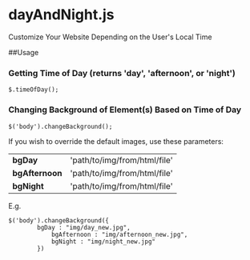 dayAndNight.js
=============

Customize Your Website Depending on the User's Local Time

##Usage

### Getting Time of Day (returns 'day', 'afternoon', or 'night')
```
$.timeOfDay();
```

### Changing Background of Element(s) Based on Time of Day
```
$('body').changeBackground();
```

If you wish to override the default images, use these parameters:<br/>
<table>
    <tr>
        <td><b>bgDay</b></td>
        <td>'path/to/img/from/html/file'</td>
    </tr>
    <tr>
    	<td><b>bgAfternoon</b></td>
    	<td>'path/to/img/from/html/file'</td>
    </tr>
    <tr>
    	<td><b>bgNight</b></td>
    	<td>'path/to/img/from/html/file'</td>
    </tr>
</table>

E.g. <br/>
```
$('body').changeBackground({
  		bgDay : "img/day_new.jpg",
			bgAfternoon : "img/afternoon_new.jpg",
			bgNight : "img/night_new.jpg"
		})
```
